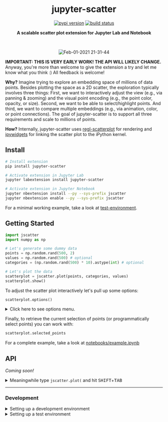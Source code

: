 <h1 align="center">
  jupyter-scatter
</h1>

<div align="center">
  
  [![pypi version](https://img.shields.io/pypi/v/jupyter-scatter.svg?color=1a8cff&style=flat-square)](https://pypi.org/project/jupyter-scatter/)
  [![build status](https://img.shields.io/github/workflow/status/flekschas/jupyter-scatter/Build%20Python%20&%20JavaScript?color=139ce9&style=flat-square)](https://github.com/flekschas/jupyter-scatter/actions?query=workflow%3A%22Build+Python+%26+JavaScript%22)
  
</div>

<div align="center">
  
  **A scalable scatter plot extension for Jupyter Lab and Notebook**
  
</div>

<br/>

<div align="center">
  
  ![Feb-01-2021 21-31-44](https://user-images.githubusercontent.com/932103/106544399-7a717680-64d5-11eb-8d04-288b70807bc0.gif)
  
</div>

**IMPORTANT: THIS IS VERY EARLY WORK! THE API WILL LIKELY CHANGE.** Anyway, you're more than welcome to give the extension a try and let me know what you think :) All feedback is welcome!

**Why?** Imagine trying to explore an embedding space of millions of data points. Besides plotting the space as a 2D scatter, the exploration typically involves three things: First, we want to interactively adjust the view (e.g., via panning & zooming) and the visual point encoding (e.g., the point color, opacity, or size). Second, we want to be able to select/highlight points. And third, we want to compare multiple embeddings (e.g., via animation, color, or point connections). The goal of jupyter-scatter is to support all three requirements and scale to millions of points.

**How?** Internally, jupyter-scatter uses [regl-scatterplot](https://github.com/flekschas/regl-scatterplot/) for rendering and [ipywidgets](https://github.com/jupyter-widgets/ipywidgets) for linking the scatter plot to the iPython kernel.

## Install

```bash
# Install extension
pip install jupyter-scatter

# Activate extension in Jupyter Lab
jupyter labextension install jupyter-scatter

# Activate extension in Jupyter Notebook
jupyter nbextension install --py --sys-prefix jscatter
jupyter nbextension enable --py --sys-prefix jscatter
```

For a minimal working example, take a look at [test-environment](test-environment).

## Getting Started

```python
import jscatter
import numpy as np

# Let's generate some dummy data
points = np.random.rand(500, 2)
values = np.random.rand(500) # optional
categories = (np.random.rand(500) * 10).astype(int) # optional

# Let's plot the data
scatterplot = jscatter.plot(points, categories, values)
scatterplot.show()
```

To adjust the scatter plot interactively let's pull up some options:

```python
scatterplot.options()
```

<details><summary>Click here to see options menu.</summary>
<p>

![Option UI elements](https://user-images.githubusercontent.com/932103/106693338-3f8a4400-65a4-11eb-9f4f-dd8958375709.png)

</p>
</details>

Finally, to retrieve the current selection of points (or programmatically select points) you can work with:

```python
scatterplot.selected_points
```

For a complete example, take a look at [notebooks/example.ipynb](notebooks/example.ipynb)

## API

_Coming soon!_

<details><summary>Meaningwhile type <code>jscatter.plot(</code> and hit <kbd>SHIFT</kbd>+<kbd>TAB</kbd></summary>
<p>

![Show plot options](https://user-images.githubusercontent.com/932103/106694634-f091de00-65a6-11eb-9540-928e0b6834dd.gif)


</p>
</details>

---

### Development

<details><summary>Setting up a development environment</summary>
<p>

**Requirements:**

- [Conda](https://docs.conda.io/en/latest/) >= 4.8

**Installation:**

```bash
git clone https://github.com/flekschas/jupyter-scatter/ jscatter && cd jscatter
conda env create -f environment.yml && conda activate jscatter
pip install -e .
```

**Enable the Notebook Extension:**

```bash
jupyter nbextension install --py --symlink --sys-prefix jscatter
jupyter nbextension enable --py --sys-prefix jscatter
```

**Enable the Lab Extension:**

```bash
jupyter labextension develop --overwrite jscatter
```

**After Changing Python code:** simply restart the kernel.

**After Changing JavaScript code:** do `cd js && npm run build` and reload the browser tab.

</p>
</details>

<details><summary>Setting up a test environment</summary>
<p>

Go to [test-environment](test-environment) and follow the detailed instructions

</p>
</details>
